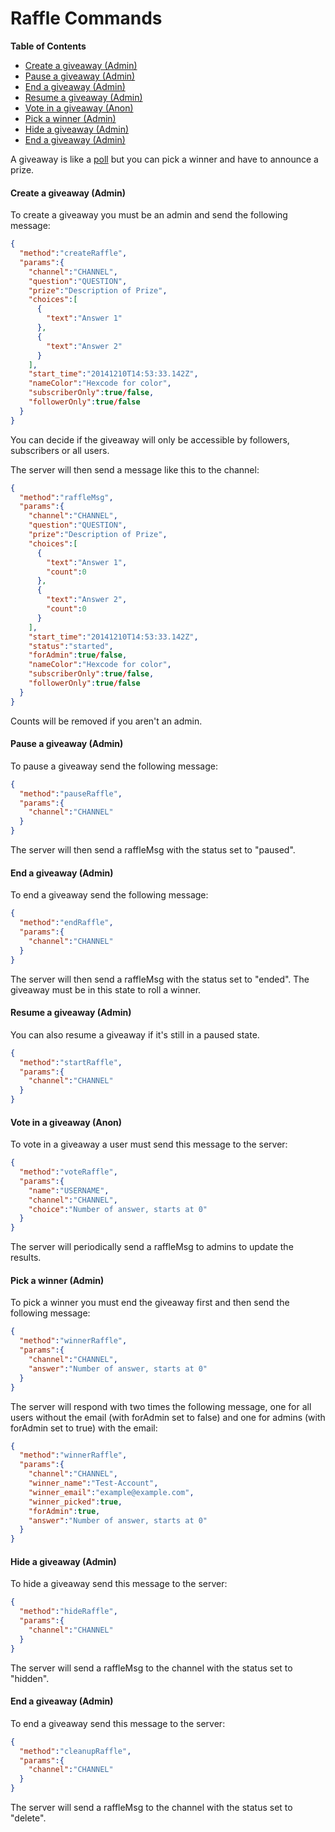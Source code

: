 # Raffle Commands

**Table of Contents** 

- [Create a giveaway (Admin)](#create-a-giveaway-admin)
- [Pause a giveaway (Admin)](#pause-a-giveaway-admin)
- [End a giveaway (Admin)](#end-a-giveaway-admin)
- [Resume a giveaway (Admin)](#resume-a-giveaway-admin)
- [Vote in a giveaway (Anon)](#vote-in-a-giveaway-anon)
- [Pick a winner (Admin)](#pick-a-winner-admin)
- [Hide a giveaway (Admin)](#hide-a-giveaway-admin)
- [End a giveaway (Admin)](#end-a-giveaway-admin)

A giveaway is like a [poll](./poll.md) but you can pick a winner and have to announce a prize.

#### Create a giveaway (Admin)

To create a giveaway you must be an admin and send the following message:

```json
{
  "method":"createRaffle",
  "params":{
    "channel":"CHANNEL",
    "question":"QUESTION",
    "prize":"Description of Prize",
    "choices":[
      {
        "text":"Answer 1"
      },
      {
        "text":"Answer 2"
      }
    ],
    "start_time":"2014­12­10T14:53:33.142Z",
    "nameColor":"Hexcode for color",
    "subscriberOnly":true/false,
    "followerOnly":true/false
  }
}
```

You can decide if the giveaway will only be accessible by followers, subscribers or all users.

The server will then send a message like this to the channel:

```json
{
  "method":"raffleMsg",
  "params":{
    "channel":"CHANNEL",
    "question":"QUESTION",
    "prize":"Description of Prize",
    "choices":[
      {
        "text":"Answer 1",
        "count":0
      },
      {
        "text":"Answer 2",
        "count":0
      }
    ],
    "start_time":"2014­12­10T14:53:33.142Z",
    "status":"started",
    "forAdmin":true/false,
    "nameColor":"Hexcode for color",
    "subscriberOnly":true/false,
    "followerOnly":true/false
  }
}
```

Counts will be removed if you aren't an admin.

#### Pause a giveaway (Admin)

To pause a giveaway send the following message:

```json
{
  "method":"pauseRaffle",
  "params":{
    "channel":"CHANNEL"
  }
}
```

The server will then send a raffleMsg with the status set to "paused".

#### End a giveaway (Admin)

To end a giveaway send the following message:

```json
{
  "method":"endRaffle",
  "params":{
    "channel":"CHANNEL"
  }
}
```

The server will then send a raffleMsg with the status set to "ended". The giveaway must be in this state to roll a winner.

#### Resume a giveaway (Admin)

You can also resume a giveaway if it's still in a paused state.

```json
{
  "method":"startRaffle",
  "params":{
    "channel":"CHANNEL"
  }
}
```

#### Vote in a giveaway (Anon)

To vote in a giveaway a user must send this message to the server:

```json
{
  "method":"voteRaffle",
  "params":{
    "name":"USERNAME",
    "channel":"CHANNEL",
    "choice":"Number of answer, starts at 0"
  }
}
```

The server will periodically send a raffleMsg to admins to update the results.

#### Pick a winner (Admin)

To pick a winner you must end the giveaway first and then send the following message:

```json
{
  "method":"winnerRaffle",
  "params":{
    "channel":"CHANNEL",
    "answer":"Number of answer, starts at 0"
  }
}
```

The server will respond with two times the following message, one for all users without the email (with forAdmin set to false) and one for admins (with forAdmin set to true) with the email:

```json
{
  "method":"winnerRaffle",
  "params":{
    "channel":"CHANNEL",
    "winner_name":"Test-Account",
    "winner_email":"example@example.com",
    "winner_picked":true,
    "forAdmin":true,
    "answer":"Number of answer, starts at 0"
  }
}
```

#### Hide a giveaway (Admin)

To hide a giveaway send this message to the server:

```json
{
  "method":"hideRaffle",
  "params":{
    "channel":"CHANNEL"
  }
}
```

The server will send a raffleMsg to the channel with the status set to "hidden".

#### End a giveaway (Admin)

To end a giveaway send this message to the server:

```json
{
  "method":"cleanupRaffle",
  "params":{
    "channel":"CHANNEL"
  }
}
```

The server will send a raffleMsg to the channel with the status set to "delete".
